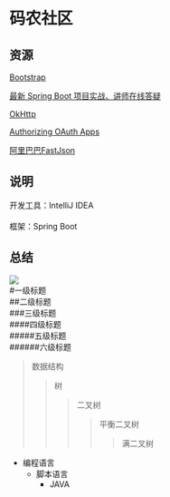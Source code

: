 
码农社区
========

资源
-------  

[Bootstrap](https://github.com/twbs/bootstrap)

[最新 Spring Boot 项目实战、讲师在线答疑](https://www.bilibili.com/video/av50200264)   

[OkHttp](https://square.github.io/okhttp/)

[Authorizing OAuth Apps](https://developer.github.com/apps/building-oauth-apps/authorizing-oauth-apps/)

[阿里巴巴FastJson](https://mvnrepository.com/artifact/com.alibaba/fastjson)

说明
------- 
开发工具：IntelliJ IDEA 
<br>  
框架：Spring Boot

总结
------- 

![](http://www.baidu.com/img/bdlogo.gif)  
#一级标题  
##二级标题  
###三级标题  
####四级标题  
#####五级标题  
######六级标题  

>数据结构  
>>树  
>>>二叉树  
>>>>平衡二叉树  
>>>>>满二叉树  

* 编程语言  
    * 脚本语言  
        * JAVA

